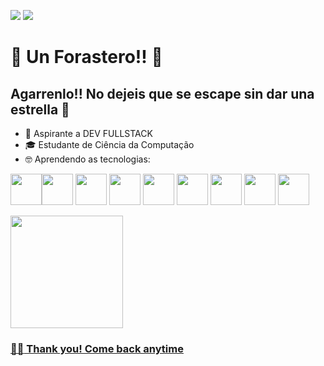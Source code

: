 <a href="https://www.linkedin.com/in/everton-nazare-829723b4" target="_blank"><img src="https://img.shields.io/badge/-LinkedIn-%230077B5?style=for-the-badge&logo=linkedin&logoColor=white" target="_blank"></a>   <a href = "mailto:contato@nazare.everton@gmail.com"><img src="https://img.shields.io/badge/Gmail-D14836?style=for-the-badge&logo=gmail&logoColor=white" target="_blank"></a>  


# :bell: Un Forastero!! 👋
## Agarrenlo!! No dejeis que se escape sin dar una estrella :star2:
- :runner: Aspirante a DEV FULLSTACK
- :mortar_board: Estudante de Ciência da Computação
- :nerd_face: Aprendendo as tecnologias:

<img src="https://cdn.jsdelivr.net/gh/devicons/devicon/icons/javascript/javascript-original.svg" 
width ="50" heigth="50" /><img src="https://cdn.jsdelivr.net/gh/devicons/devicon/icons/html5/html5-original.svg" 
width ="50" heigth="50" />
<img src="https://cdn.jsdelivr.net/gh/devicons/devicon/icons/css3/css3-original.svg" 
width="50" height="50"/> 
<img src="https://cdn.jsdelivr.net/gh/devicons/devicon/icons/react/react-original.svg"
width="50" height="50"/>
<img src="https://cdn.jsdelivr.net/gh/devicons/devicon/icons/nodejs/nodejs-original.svg"
width="50" height="50"/>
<img src="https://cdn.jsdelivr.net/gh/devicons/devicon/icons/mongodb/mongodb-original.svg"
width="50" height="50"/>
<img src="https://cdn.jsdelivr.net/gh/devicons/devicon/icons/mysql/mysql-original.svg"
width="50" height="50"/>
<img src="https://cdn.jsdelivr.net/gh/devicons/devicon/icons/java/java-original.svg"
width="50" height="50"/>
<img src="https://cdn.jsdelivr.net/gh/devicons/devicon/icons/git/git-original.svg"
width="50" height="50"/>
          

<div>
<a href="https://github.com/evertonnsasac">
<img height="180em" src="https://github-readme-stats.vercel.app/api/top-langs/?username=evertonnasac&layout=compact&langs_count=7&theme=dracula"/>
</div>

### :raising_hand_man: Thank you! Come back anytime
 

<!--
**evertonnasac/evertonnasac** is a ✨ _special_ ✨ repository because its `README.md` (this file) appears on your GitHub profile.

Here are some ideas to get you started:

- 🔭 I’m currently working on ...
- 🌱 I’m currently learning ...
- 👯 I’m looking to collaborate on ...
- 🤔 I’m looking for help with ...
- 💬 Ask me about ...
- 📫 How to reach me: ...
- 😄 Pronouns: ...
- ⚡ Fun fact: ...
-->
